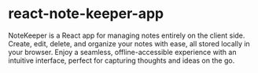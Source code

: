 # react-note-keeper-app
NoteKeeper is a React app for managing notes entirely on the client side. Create, edit, delete, and organize your notes with ease, all stored locally in your browser. Enjoy a seamless, offline-accessible experience with an intuitive interface, perfect for capturing thoughts and ideas on the go.
